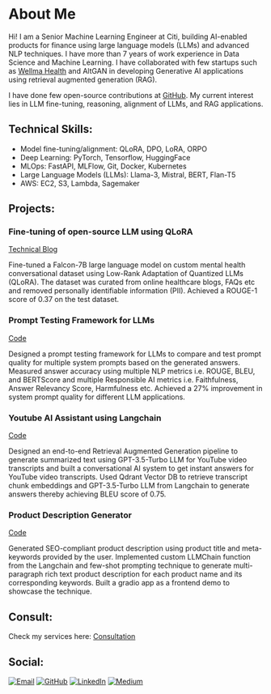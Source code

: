 # About Me

Hi!
I am a Senior Machine Learning Engineer at Citi, building AI-enabled products for finance using large language models (LLMs) and advanced NLP techniques.
I have more than 7 years of work experience in Data Science and Machine Learning. I have collaborated with few startups such as [Wellma Health](https://www.wellmahealth.com/) and AltGAN in developing Generative AI applications using retrieval augmented generation (RAG).

I have done few open-source contributions at [GitHub](https://github.com/iamarunbrahma).  My current interest lies in LLM fine-tuning, reasoning, alignment of LLMs, and RAG applications.

## Technical Skills:
- Model fine-tuning/alignment: QLoRA, DPO, LoRA, ORPO
- Deep Learning: PyTorch, Tensorflow, HuggingFace
- MLOps: FastAPI, MLFlow, Git, Docker, Kubernetes
- Large Language Models (LLMs): Llama-3, Mistral, BERT, Flan-T5
- AWS: EC2, S3, Lambda, Sagemaker

## Projects:
### Fine-tuning of open-source LLM using QLoRA
[Technical Blog](https://medium.com/@iamarunbrahma/fine-tuning-of-falcon-7b-large-language-model-using-qlora-on-mental-health-dataset-aa290eb6ec85)

Fine-tuned a Falcon-7B large language model on custom mental health conversational dataset using Low-Rank Adaptation of Quantized LLMs (QLoRA). The dataset was curated from online healthcare blogs, FAQs etc and removed personally identifiable information (PII). Achieved a ROUGE-1 score of 0.37 on the test dataset.
  
### Prompt Testing Framework for LLMs
[Code](https://github.com/iamarunbrahma/llm-prompt-testing)

Designed a prompt testing framework for LLMs to compare and test prompt quality for multiple system prompts based on the generated answers. Measured answer accuracy using multiple NLP metrics i.e. ROUGE, BLEU, and BERTScore and multiple Responsible AI metrics i.e. Faithfulness, Answer Relevancy Score, Harmfulness etc. Achieved a 27% improvement in system prompt quality for different LLM applications.
  
### Youtube AI Assistant using Langchain
[Code](https://github.com/iamarunbrahma/youtube-ai-assistant)

Designed an end-to-end Retrieval Augmented Generation pipeline to generate summarized text using GPT-3.5-Turbo LLM for YouTube video transcripts and built a conversational AI system to get instant answers for YouTube video transcripts. Used Qdrant Vector DB to retrieve transcript chunk embeddings and GPT-3.5-Turbo LLM from Langchain to generate answers thereby achieving BLEU score of 0.75.
  
### Product Description Generator
[Code](https://github.com/iamarunbrahma/product-description-generator)

Generated SEO-compliant product description using product title and meta-keywords provided by the user. Implemented custom LLMChain function from the Langchain and few-shot prompting technique to generate multi-paragraph rich text product description for each product name and its corresponding keywords. Built a gradio app as a frontend demo to showcase the technique.
  
## Consult:
Check my services here:  [Consultation](https://topmate.io/arun_brahma)

## Social:
[![Email](https://img.shields.io/badge/Gmail-D14836?style=flat-square&logo=gmail&logoColor=white)](mailto:mithubrahma94@gmail.com)
[![GitHub](https://img.shields.io/badge/GitHub-black?style=flat-square&logo=Github&logoColor=white)](https://github.com/iamarunbrahma)
[![LinkedIn](https://img.shields.io/badge/LinkedIn-0077B5?style=flat-square&logo=linkedin&logoColor=white)](https://www.linkedin.com/in/iamarunbrahma)
[![Medium](https://img.shields.io/badge/Medium-grey?style=flat-square&logo=medium&logoColor=white)](https://medium.com/@iamarunbrahma)